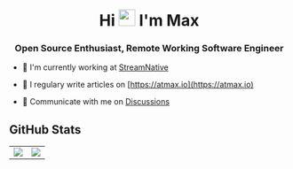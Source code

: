 <h1 align="center">Hi <img src="https://emojis.slackmojis.com/emojis/images/1531849430/4246/blob-sunglasses.gif?1531849430" width="30"/> I'm Max</h1>

<h3 align="center">Open Source Enthusiast, Remote Working Software Engineer</h3>

- :office: I'm currently working at [StreamNative](https://github.com/streamnative)

- :pencil: I regulary write articles on [https://atmax.io](https://atmax.io)

- :speech_balloon: Communicate with me on [Discussions](https://github.com/maxsxu/maxsxu/discussions)

<h2>GitHub Stats</h2>

<table style="border: none;">
  <tr style="border: none;">
    <td align="center" style="border: none;"><img src="https://github-readme-stats.vercel.app/api?username=maxsxu&show_icons=true" /></td>
    <td align="center" style="border: none;"><img src="https://github-readme-stats.vercel.app/api/top-langs/?username=maxsxu&langs_count=8&layout=compact" /></td>
  </tr>
</table>
